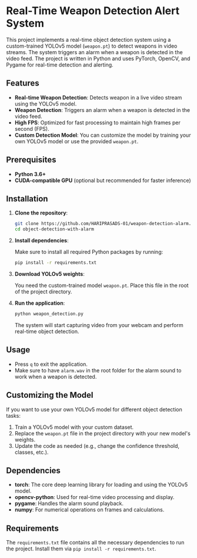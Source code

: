 # Real-Time  Weapon Detection Alert System

This project implements a real-time object detection system using a custom-trained YOLOv5 model (`weapon.pt`) to detect weapons in video streams. The system triggers an alarm when a weapon is detected in the video feed. The project is written in Python and uses PyTorch, OpenCV, and Pygame for real-time detection and alerting.

## Features

- **Real-time Weapon Detection**: Detects weapon in a live video stream using the YOLOv5 model.
- **Weapon Detection**: Triggers an alarm when a weapon is detected in the video feed.
- **High FPS**: Optimized for fast processing to maintain high frames per second (FPS).
- **Custom Detection Model**: You can customize the model by training your own YOLOv5 model or use the provided `weapon.pt`.

## Prerequisites

- **Python 3.6+**
- **CUDA-compatible GPU** (optional but recommended for faster inference)
  
## Installation

1. **Clone the repository**:

    ```bash
    git clone https://github.com/HARIPRASADS-01/weapon-detection-alarm.git
    cd object-detection-with-alarm
    ```

2. **Install dependencies**:

    Make sure to install all required Python packages by running:

    ```bash
    pip install -r requirements.txt
    ```

3. **Download YOLOv5 weights**:
   
   You need the custom-trained model `weapon.pt`. Place this file in the root of the project directory.
   
4. **Run the application**:

    ```bash
    python weapon_detection.py
    ```

    The system will start capturing video from your webcam and perform real-time object detection.

## Usage

- Press `q` to exit the application.
- Make sure to have `alarm.wav` in the root folder for the alarm sound to work when a weapon is detected.

## Customizing the Model

If you want to use your own YOLOv5 model for different object detection tasks:

1. Train a YOLOv5 model with your custom dataset.
2. Replace the `weapon.pt` file in the project directory with your new model's weights.
3. Update the code as needed (e.g., change the confidence threshold, classes, etc.).

## Dependencies

- **torch**: The core deep learning library for loading and using the YOLOv5 model.
- **opencv-python**: Used for real-time video processing and display.
- **pygame**: Handles the alarm sound playback.
- **numpy**: For numerical operations on frames and calculations.

## Requirements

The `requirements.txt` file contains all the necessary dependencies to run the project. Install them via `pip install -r requirements.txt`.

